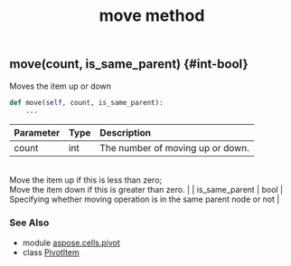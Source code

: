 ﻿---
title: move method
second_title: Aspose.Cells for Python via .NET API References
description: 
type: docs
weight: 50
url: /aspose.cells.pivot/pivotitem/move/
is_root: false
---

## move(count, is_same_parent) {#int-bool}

Moves the item up or down



```python
def move(self, count, is_same_parent):
    ...
```


| Parameter | Type | Description |
| :- | :- | :- |
| count | int | The number of moving up or down.<br/>Move the item up if this is less than zero;<br/>Move the item down if this is greater than zero. |
| is_same_parent | bool | Specifying whether moving operation is in the same parent node or not |



### See Also
* module [aspose.cells.pivot](../../)
* class [PivotItem](/cells/python-net/aspose.cells.pivot/pivotitem)
